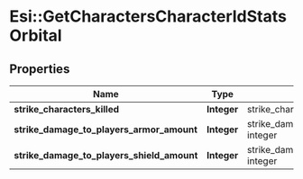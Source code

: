 # Esi::GetCharactersCharacterIdStatsOrbital

## Properties
Name | Type | Description | Notes
------------ | ------------- | ------------- | -------------
**strike_characters_killed** | **Integer** | strike_characters_killed integer | [optional] 
**strike_damage_to_players_armor_amount** | **Integer** | strike_damage_to_players_armor_amount integer | [optional] 
**strike_damage_to_players_shield_amount** | **Integer** | strike_damage_to_players_shield_amount integer | [optional] 


